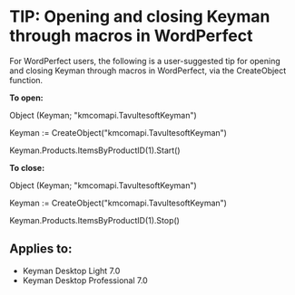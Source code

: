 # TIP: Opening and closing Keyman through macros in WordPerfect

<p>For WordPerfect users, the following is a user-suggested tip for opening and closing Keyman through macros in WordPerfect, via the CreateObject function.</p>

<p><b>To open:</b></p>
<p></p>
<p>Object (Keyman; "kmcomapi.TavultesoftKeyman")</p>
<p>Keyman := CreateObject("kmcomapi.TavultesoftKeyman")</p>
<p>Keyman.Products.ItemsByProductID(1).Start()</p>
<p></p>
<p><b>To close:</b></p>
<p></p>
<p>Object (Keyman; "kmcomapi.TavultesoftKeyman")</p>
<p>Keyman := CreateObject("kmcomapi.TavultesoftKeyman")</p>
<p>Keyman.Products.ItemsByProductID(1).Stop()</p>
<p></p>


## Applies to:
 * Keyman Desktop Light 7.0
 * Keyman Desktop Professional 7.0
